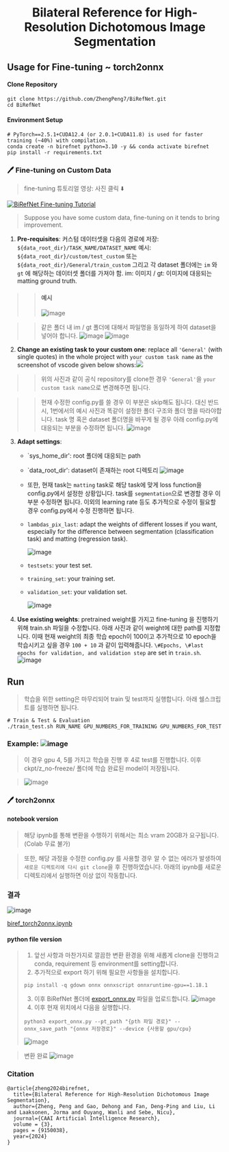<h1 align="center">Bilateral Reference for High-Resolution Dichotomous Image Segmentation</h1>

## Usage for Fine-tuning ~ torch2onnx

#### Clone Repository

```shell
git clone https://github.com/ZhengPeng7/BiRefNet.git
cd BiRefNet
```

#### Environment Setup

```shell
# PyTorch==2.5.1+CUDA12.4 (or 2.0.1+CUDA11.8) is used for faster training (~40%) with compilation.
conda create -n birefnet python=3.10 -y && conda activate birefnet
pip install -r requirements.txt
```


### :pen: Fine-tuning on Custom Data

> fine-tuning 튜토리얼 영상: 사진 클릭 ⬇️

[![BiRefNet Fine-tuning Tutorial](https://img.youtube.com/vi/FwGT_0V9E-k/0.jpg)](https://youtu.be/FwGT_0V9E-k)

> Suppose you have some custom data, fine-tuning on it tends to bring improvement.

1. **Pre-requisites**: 커스텀 데이터셋을 다음의 경로에 저장: `${data_root_dir}/TASK_NAME/DATASET_NAME` 예시: `${data_root_dir}/custom/test_custom` 또는 `${data_root_dir}/General/train_custom` 그리고 각 dataset 폴더에는 `im` 와 `gt` 에 해당하는 데이터셋 폴더를 가져야 함. im: 이미지 / gt: 이미지에 대응되는 matting ground truth.

> > #### 예시
> > ![image](https://github.com/user-attachments/assets/f22b4c14-5a33-4c97-aeae-b40542b83e24)

> > 같은 폴더 내 im / gt 폴더에 대해서 파일명을 동일하게 하여 dataset을 넣어야 합니다.
> > ![image](https://github.com/user-attachments/assets/2ab9420a-46d3-4a1c-8499-90bf23f44aeb)
> > ![image](https://github.com/user-attachments/assets/bb9e10aa-a0af-4cee-ae99-98b520a29ef5)




2. **Change an existing task to your custom one**: replace all `'General'` (with single quotes) in the whole project with `your custom task name` as the screenshot of vscode given below shows:<img src="https://drive.google.com/thumbnail?id=1J6gzTmrVnQsmtt3hi6ch3ZrH7Op9PKSB&sz=w400" />

> >위의 사진과 같이 공식 repository를 clone한 경우 `'General'`을  `your custom task name`으로 변경해주면 됩니다.

> >현재 수정한 config.py를 쓸 경우 이 부분은 skip해도 됩니다. 대신 반드시, 1번에서의 예시 사진과 똑같이 설정한 폴더 구조와 폴더 명을 따라야합니다. task 명 혹은 dataset 폴더명을 바꾸게 될 경우 아래 config.py에 대응되는 부분을 수정하면 됩니다. 
> > ![image](https://github.com/user-attachments/assets/5f5b4801-3b7c-4601-a648-b7a296d5d92b)



3. **Adapt settings**:
   + `sys_home_dir': root 폴더에 대응되는 path
   + `data_root_dir': dataset이 존재하는 root 디렉토리
   ![image](https://github.com/user-attachments/assets/ab7ddcbf-9e9f-40ec-b000-92fdbc8de88f)

   + 또한, 현재 task는 `matting` task로 해당 task에 맞게 loss function을 config.py에서 설정한 상황입니다. task를 `segmentation`으로 변경할 경우 이 부분 수정하면 됩니다. 이외의 learning rate 등도 추가적으로 수정이 필요할 경우 config.py에서 수정 진행하면 됩니다.

   + `lambdas_pix_last`: adapt the weights of different losses if you want, especially for the difference between segmentation (classification task) and matting (regression task).
     
      ![image](https://github.com/user-attachments/assets/3dff2140-411e-47b3-ae1b-d69825fa1672)

   + `testsets`: your test set.
   + `training_set`: your training set.
   + `validation_set`: your validation set.
     
     ![image](https://github.com/user-attachments/assets/4cd0f4e9-6594-4a4b-9be9-7f944958d56b)



4. **Use existing weights**: pretrained weight를 가지고 fine-tuning 을 진행하기 위해 train.sh 파일을 수정합니다.
  아래 사진과 같이 weight에 대한 path를 지정합니다. 이때 현재 weight의 최종 학습 epoch이 100이고 추가적으로 10 epoch을 학습시키고 싶을 경우 `100 + 10` 과 같이 입력해줍니다.
   `\#Epochs, \#last epochs for validation, and validation step` are set in `train.sh`.
   ![image](https://github.com/user-attachments/assets/57d321e8-2d8f-4e08-8efc-8b10d34e27df)

 
## Run
> 학습을 위한 setting은 마무리되어 train 및 test까지 실행합니다. 아래 쉘스크립트를 실행하면 됩니다.
```shell
# Train & Test & Evaluation
./train_test.sh RUN_NAME GPU_NUMBERS_FOR_TRAINING GPU_NUMBERS_FOR_TEST
```
### Example: ![image](https://github.com/user-attachments/assets/b18baeb0-2311-4ea1-9e9b-564bf45fe369)
> 이 경우 gpu 4, 5를 가지고 학습을 진행 후 4로 test를 진행합니다. 이후 ckpt/z_no-freeze/ 폴더에 학습 완료된 model이 저장됩니다.

> ![image](https://github.com/user-attachments/assets/fa59b3e5-762d-46e3-8258-05637008f67c)


### :pen: torch2onnx
#### notebook version
> 해당 ipynb를 통해 변환을 수행하기 위해서는 최소 vram 20GB가 요구됩니다. (Colab 무료 불가)

> 또한, 해당 과정을 수정한 config.py 를 사용할 경우 알 수 없는 에러가 발생하여 `새로운 디렉토리에 다시 git clone`을 후 진행하였습니다. 아래의 ipynb를 새로운 디렉토리에서 실행하면 이상 없이 작동합니다.

### 결과
![image](https://github.com/user-attachments/assets/3d148796-d18b-47bd-bf95-42490408d457)

[biref_torch2onnx.ipynb](https://drive.google.com/file/d/1katt9le45K35n1GL8ZQocqRJiJlqNWFA/view?usp=sharing)

#### python file version
> 1. 앞선 사항과 마찬가지로 깔끔한 변환 환경을 위해 새롭게 clone을 진행하고 conda, requirement 등 environment를 setting합니다.
> 2. 추가적으로 export 하기 위해 필요한 사항들을 설치합니다.
> ```shell
> pip install -q gdown onnx onnxscript onnxruntime-gpu==1.18.1
> ```
> 3. 이후 BiRefNet 폴더에 [export_onnx.py](https://drive.google.com/file/d/1FB_kSi9u_4pXGtcQNUAtEeWzFkpGrTU4/view?usp=sharing) 파일을 업로드합니다.
> ![image](https://github.com/user-attachments/assets/82841425-a7b9-4c25-a4c9-d788b0ebc8b0)
> 4. 이후 현재 위치에서 다음을 실행합니다.
> ```shell
> python3 export_onnx.py --pt_path "{pth 파일 경로}" --onnx_save_path "{onnx 저장경로}" --device {사용할 gpu/cpu}
> ```
> ![image](https://github.com/user-attachments/assets/faa20cf3-d46c-4cdc-b9e0-aa913552d77e)

> 변환 완료
> ![image](https://github.com/user-attachments/assets/aa8ac210-dc93-4f16-bf48-9557231d753c)



### Citation

```
@article{zheng2024birefnet,
  title={Bilateral Reference for High-Resolution Dichotomous Image Segmentation},
  author={Zheng, Peng and Gao, Dehong and Fan, Deng-Ping and Liu, Li and Laaksonen, Jorma and Ouyang, Wanli and Sebe, Nicu},
  journal={CAAI Artificial Intelligence Research},
  volume = {3},
  pages = {9150038},
  year={2024}
}
```
